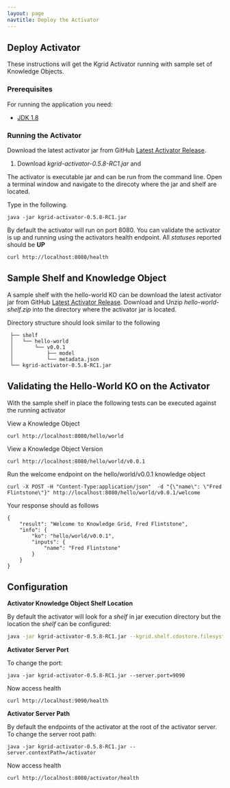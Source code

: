 ```yaml
---
layout: page
navtitle: Deploy the Activator
---
```

## Deploy Activator

These instructions will get the Kgrid Activator running with sample set of Knowledge Objects.

### Prerequisites

For running the application you need:

- [JDK 1.8](http://www.oracle.com/technetwork/java/javase/downloads/jdk8-downloads-2133151.html)

### Running the Activator

Download the latest activator jar from GitHub [Latest Activator Release](https://github.com/kgrid/kgrid-activator/releases/latest).

1. Download _kgrid-activator-0.5.8-RC1.jar_ and 


The activator is executable jar and can be run from the command line.  Open a terminal window and navigate to the direcoty where the jar and shelf are located.  

Type in the following. 

```java -jar kgrid-activator-0.5.8-RC1.jar ```

By default the activator will run on port 8080. You can validate the activator is up and running using the activators health endpoint. All _statuses_ reported should be **UP**

```curl http://localhost:8080/health```

## Sample Shelf and Knowledge Object

A sample shelf with the hello-world KO can be download the latest activator jar from GitHub [Latest Activator Release](https://github.com/kgrid/kgrid-activator/releases/latest).
Download and Unzip _hello-world-shelf.zip_ into the directory where the activator jar is located.

Directory structure should look similar to the following

```     
 ├── shelf
 │   └── hello-world  
 │       └── v0.0.1
 │           ├── model
 │           └── metadata.json
 └── kgrid-activator-0.5.8-RC1.jar
```

## Validating the Hello-World KO on the Activator 

With the sample shelf in place the following tests can be executed against the running activator

View a Knowledge Object

```curl http://localhost:8080/hello/world```

View a Knowledge Object Version

```curl http://localhost:8080/hello/world/v0.0.1```

Run the welcome endpoint on the hello/world/v0.0.1 knowledge object

```curl -X POST -H "Content-Type:application/json"  -d "{\"name\": \"Fred Flintstone\"}" http://localhost:8080/hello/world/v0.0.1/welcome```

Your response should as follows

```aidl
{
    "result": "Welcome to Knowledge Grid, Fred Flintstone",
    "info": {
        "ko": "hello/world/v0.0.1",
        "inputs": {
            "name": "Fred Flintstone"
        }
    }
}
```

## Configuration

**Activator Knowledge Object Shelf Location**

By default the activator will look for a _shelf_ in jar execution directory but the location the _shelf_ can be configured:

```bash
java -jar kgrid-activator-0.5.8-RC1.jar --kgrid.shelf.cdostore.filesystem.location=//data/myshelf
```

**Activator Server Port** 

To change the port:

```java -jar kgrid-activator-0.5.8-RC1.jar --server.port=9090```

Now access health

```curl http://localhost:9090/health```


**Activator Server Path** 

By default the endpoints of the activator at the root of the activator server.  To change the server root path:

```java -jar kgrid-activator-0.5.8-RC1.jar --server.contextPath=/activator```

Now access health

```curl http://localhost:8080/activator/health```